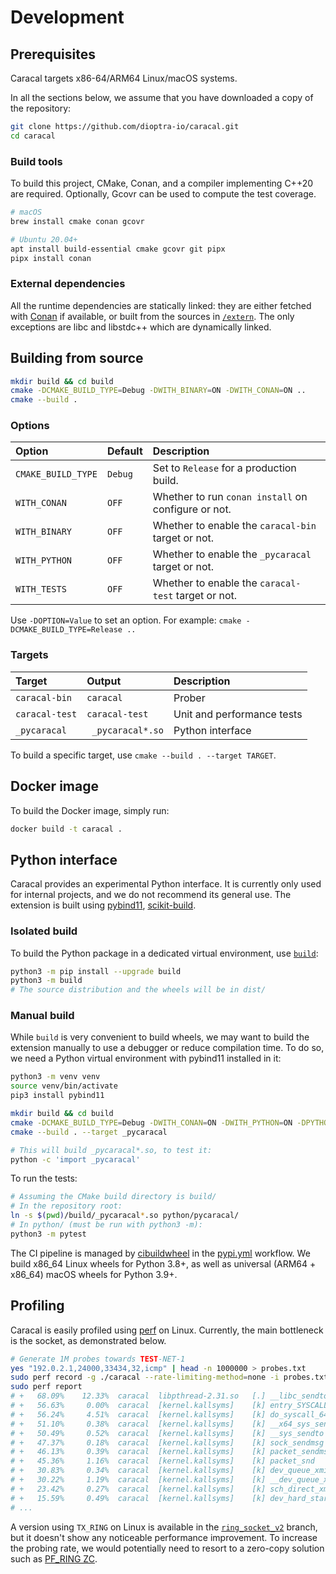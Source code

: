 # Development

## Prerequisites

Caracal targets x86-64/ARM64 Linux/macOS systems.

In all the sections below, we assume that you have downloaded a copy of the repository:
```bash
git clone https://github.com/dioptra-io/caracal.git
cd caracal
```

### Build tools

To build this project, CMake, Conan, and a compiler implementing C++20 are required.
Optionally, Gcovr can be used to compute the test coverage.

```bash
# macOS
brew install cmake conan gcovr

# Ubuntu 20.04+
apt install build-essential cmake gcovr git pipx
pipx install conan
```

### External dependencies

All the runtime dependencies are statically linked: they are either fetched with [Conan](https://conan.io) if available,
or built from the sources in [`/extern`](https://github.com/dioptra-io/caracal/tree/main/extern).
The only exceptions are libc and libstdc++ which are dynamically linked.

## Building from source

```bash
mkdir build && cd build
cmake -DCMAKE_BUILD_TYPE=Debug -DWITH_BINARY=ON -DWITH_CONAN=ON ..
cmake --build .
```

### Options

Option             | Default  | Description
:------------------|:---------|:------------
`CMAKE_BUILD_TYPE` | `Debug`  | Set to `Release` for a production build.
`WITH_CONAN`       | `OFF`     | Whether to run `conan install` on configure or not.
`WITH_BINARY`      | `OFF`     | Whether to enable the `caracal-bin` target or not.
`WITH_PYTHON`      | `OFF`     | Whether to enable the `_pycaracal` target or not.
`WITH_TESTS`       | `OFF`     | Whether to enable the `caracal-test` target or not.

Use `-DOPTION=Value` to set an option.
For example: `cmake -DCMAKE_BUILD_TYPE=Release ..`

### Targets

Target          | Output                    | Description
:---------------|:--------------------------|:-----------
`caracal-bin`   | `caracal`                 | Prober
`caracal-test`  | `caracal-test`            | Unit and performance tests
`_pycaracal`    | ` _pycaracal*.so`         | Python interface

To build a specific target, use `cmake --build . --target TARGET`.

## Docker image

To build the Docker image, simply run:
```bash
docker build -t caracal .
```

## Python interface

Caracal provides an experimental Python interface.
It is currently only used for internal projects, and we do not recommend its general use.
The extension is built using [pybind11](https://github.com/pybind/pybind11), [scikit-build](https://github.com/scikit-build/scikit-build).

### Isolated build

To build the Python package in a dedicated virtual environment, use [`build`](https://github.com/pypa/build):
```bash
python3 -m pip install --upgrade build
python3 -m build
# The source distribution and the wheels will be in dist/
```

### Manual build

While `build` is very convenient to build wheels, we may want to build the extension manually to use a debugger or reduce compilation time. 
To do so, we need a Python virtual environment with pybind11 installed in it:
```bash
python3 -m venv venv
source venv/bin/activate
pip3 install pybind11

mkdir build && cd build
cmake -DCMAKE_BUILD_TYPE=Debug -DWITH_CONAN=ON -DWITH_PYTHON=ON -DPYTHON_EXECUTABLE=$(which python3) ..
cmake --build . --target _pycaracal

# This will build _pycaracal*.so, to test it:
python -c 'import _pycaracal'
```

To run the tests:
```bash
# Assuming the CMake build directory is build/
# In the repository root:
ln -s $(pwd)/build/_pycaracal*.so python/pycaracal/
# In python/ (must be run with python3 -m):
python3 -m pytest
```

The CI pipeline is managed by [cibuildwheel](https://github.com/joerick/cibuildwheel) in the [pypi.yml](https://github.com/dioptra-io/caracal/tree/main/.github/workflows/pypi.yml) workflow.
We build x86_64 Linux wheels for Python 3.8+, as well as universal (ARM64 + x86_64) macOS wheels for Python 3.9+.

## Profiling

Caracal is easily profiled using [perf](http://www.brendangregg.com/perf.html) on Linux.
Currently, the main bottleneck is the socket, as demonstrated below.

```bash
# Generate 1M probes towards TEST-NET-1
yes "192.0.2.1,24000,33434,32,icmp" | head -n 1000000 > probes.txt
sudo perf record -g ./caracal --rate-limiting-method=none -i probes.txt
sudo perf report
# +   68.09%    12.33%  caracal  libpthread-2.31.so   [.] __libc_sendto
# +   56.63%     0.00%  caracal  [kernel.kallsyms]    [k] entry_SYSCALL_64_after_hwframe
# +   56.24%     4.51%  caracal  [kernel.kallsyms]    [k] do_syscall_64
# +   51.10%     0.38%  caracal  [kernel.kallsyms]    [k] __x64_sys_sendto
# +   50.49%     0.52%  caracal  [kernel.kallsyms]    [k] __sys_sendto
# +   47.37%     0.18%  caracal  [kernel.kallsyms]    [k] sock_sendmsg
# +   46.13%     0.39%  caracal  [kernel.kallsyms]    [k] packet_sendmsg
# +   45.36%     1.16%  caracal  [kernel.kallsyms]    [k] packet_snd
# +   30.83%     0.34%  caracal  [kernel.kallsyms]    [k] dev_queue_xmit
# +   30.22%     1.19%  caracal  [kernel.kallsyms]    [k] __dev_queue_xmit
# +   23.42%     0.27%  caracal  [kernel.kallsyms]    [k] sch_direct_xmit
# +   15.59%     0.49%  caracal  [kernel.kallsyms]    [k] dev_hard_start_xmit
# ...
```

A version using `TX_RING` on Linux is available in the [`ring_socket_v2`](https://github.com/dioptra-io/caracal/tree/ring_socket_v2)
branch, but it doesn't show any noticeable performance improvement.
To increase the probing rate, we would potentially need to resort to a zero-copy solution such as
[PF_RING ZC](https://www.ntop.org/products/packet-capture/pf_ring/pf_ring-zc-zero-copy/).
